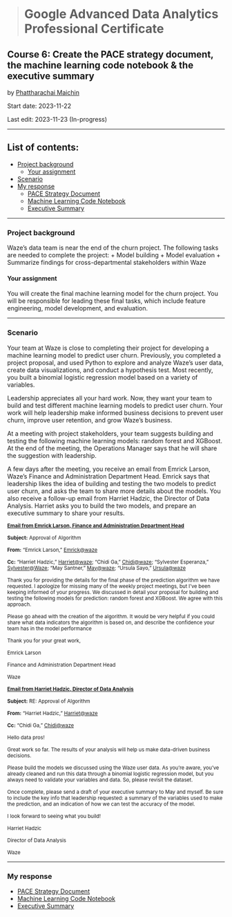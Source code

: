 > # Google Advanced Data Analytics Professional Certificate

## **Course 6: Create the PACE strategy document, the machine learning code notebook & the executive summary**

by [Phattharachai Maichin](https://www.linkedin.com/in/phattharachai-m/)

Start date: 2023-11-22

Last edit: 2023-11-23 (In-progress)
***
## List of contents:
- [Project background](#project-background)
  - [Your assignment](#your-assignment)
- [Scenario](#scenario)
- [My response](#my-response)
  + [PACE Strategy Document]()
  + [Machine Learning Code Notebook]()
  + [Executive Summary]()

___
### Project background
Waze’s data team is near the end of the churn project. The following tasks are needed to complete the project:
	+ Model building
	+ Model evaluation
	+ Summarize findings for cross-departmental stakeholders within Waze

#### Your assignment
You will create the final machine learning model for the churn project. You will be responsible for leading these final tasks, which include feature engineering, model development, and evaluation.
___
### Scenario
Your team at Waze is close to completing their project for developing a machine learning model to predict user churn. Previously, you completed a project proposal, and used Python to explore and analyze Waze’s user data, create data visualizations, and conduct a hypothesis test. Most recently, you built a binomial logistic regression model based on a variety of variables. 

Leadership appreciates all your hard work. Now, they want your team to build and test different machine learning models to predict user churn. Your work will help leadership make informed business decisions to prevent user churn, improve user retention, and grow Waze’s business.  

At a meeting with project stakeholders, your team suggests building and testing the following machine learning models: random forest and XGBoost. At the end of the meeting, the Operations Manager says that he will share the suggestion with leadership. 

A few days after the meeting, you receive an email from Emrick Larson, Waze’s Finance and Administration Department Head. Emrick says that leadership likes the idea of building and testing the two models to predict user churn, and asks the team to share more details about the models. You also receive a follow-up email from Harriet Hadzic, the Director of Data Analysis. Harriet asks you to build the two models, and prepare an executive summary to share your results. 

<sub><ins>**Email from Emrick Larson, Finance and Administration Department Head**</ins>

<sub>**Subject:** Approval of Algorithm

<sub>**From:** “Emrick Larson,” <ins>Emrick@waze</ins>

<sub>**Cc:** “Harriet Hadzic,” <ins>Harriet@waze</ins>; “Chidi Ga,” <ins>Chidi@waze</ins>; “Sylvester Esperanza,” <ins>Sylvester@Waze</ins>; “May Santner,” <ins>May@waze</ins>; “Ursula Sayo,” <ins>Ursula@waze</ins>

<sub>Thank you for providing the details for the final phase of the prediction algorithm we have requested. I apologize for missing many of the weekly project meetings, but I’ve been keeping informed of your progress. We discussed in detail your proposal for building and testing the following models for prediction: random forest and XGBoost. We agree with this approach. 

<sub>Please go ahead with the creation of the algorithm. It would be very helpful if you could share what data indicators the algorithm is based on, and describe the confidence your team has in the model performance  

<sub>Thank you for your great work,

<sub>Emrick Larson

<sub>Finance and Administration Department Head

<sub>Waze

<sub><ins>**Email from Harriet Hadzic, Director of Data Analysis**</ins>

<sub>**Subject:** RE: Approval of Algorithm

<sub>**From:** “Harriet Hadzic,” <ins>Harriet@waze</ins>

<sub>**Cc:** “Chidi Ga,” <ins>Chidi@waze</ins>

<sub>Hello data pros!

<sub>Great work so far. The results of your analysis will help us make data-driven business decisions. 

<sub>Please build the models we discussed using the Waze user data. As you’re aware, you’ve already cleaned and run this data through a binomial logistic regression model, but you always need to validate your variables and data. So, please revisit the dataset.

<sub>Once complete, please send a draft of your executive summary to May and myself. Be sure to include the key info that leadership requested: a summary of the variables used to make the prediction, and an indication of how we can test the accuracy of the model. 

<sub>I look forward to seeing what you build! 

<sub>Harriet Hadzic

<sub>Director of Data Analysis

<sub>Waze
___
### My response
+ [PACE Strategy Document]()
+ [Machine Learning Code Notebook]()
+ [Executive Summary]()
